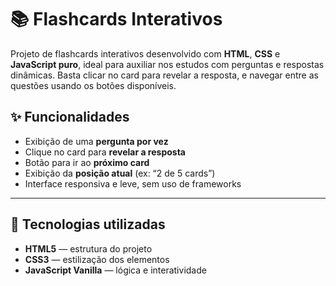 # 📚 Flashcards Interativos

Projeto de flashcards interativos desenvolvido com **HTML**, **CSS** e **JavaScript puro**, ideal para auxiliar nos estudos com perguntas e respostas dinâmicas. Basta clicar no card para revelar a resposta, e navegar entre as questões usando os botões disponíveis.

## ✨ Funcionalidades

- Exibição de uma **pergunta por vez**
- Clique no card para **revelar a resposta**
- Botão para ir ao **próximo card**
- Exibição da **posição atual** (ex: “2 de 5 cards”)
- Interface responsiva e leve, sem uso de frameworks

---

## 🚀 Tecnologias utilizadas

- **HTML5** — estrutura do projeto
- **CSS3** — estilização dos elementos
- **JavaScript Vanilla** — lógica e interatividade



